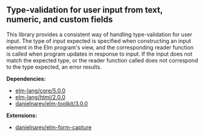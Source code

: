 ## Type-validation for user input from text, numeric, and custom fields

This library provides a consistent way of handling type-validation for user
input. The type of input expected is specified when constructing an input
element in the Elm program's view, and the corresponding reader function is
called when program updates in response to input. If the input does not match
the expected type, or the reader function called does not correspond to the type
expected, an error results.

__Dependencies:__
- [elm-lang/core/5.0.0](http://package.elm-lang.org/packages/elm-lang/core/5.0.0)
- [elm-lang/html/2.0.0](http://package.elm-lang.org/packages/elm-lang/html/2.0.0)
- [danielnarey/elm-toolkit/3.0.0](http://package.elm-lang.org/packages/danielnarey/elm-toolkit/3.0.0)

__Extensions:__
- [danielnarey/elm-form-capture](http://package.elm-lang.org/packages/danielnarey/elm-form-capture/latest)
